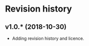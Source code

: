 Revision history
====================



v1.0.* (2018-10-30)
--------------------

* Adding revision history and licence.
